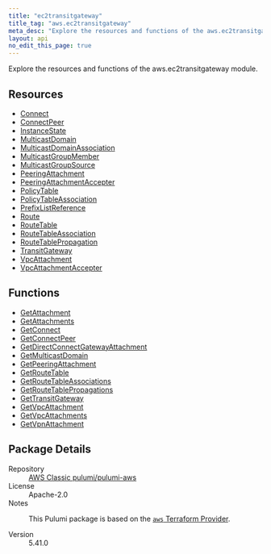 ```yaml
---
title: "ec2transitgateway"
title_tag: "aws.ec2transitgateway"
meta_desc: "Explore the resources and functions of the aws.ec2transitgateway module."
layout: api
no_edit_this_page: true
---
```


<!-- WARNING: this file was generated by Pulumi Docs Generator. -->
<!-- Do not edit by hand unless you're certain you know what you are doing! -->

Explore the resources and functions of the aws.ec2transitgateway module.

<h2 id="resources">Resources</h2>
<ul class="api">
    <li><a href="connect/" title="Connect"><span class="api-symbol api-symbol--resource"></span>Connect</a></li>
    <li><a href="connectpeer/" title="ConnectPeer"><span class="api-symbol api-symbol--resource"></span>ConnectPeer</a></li>
    <li><a href="instancestate/" title="InstanceState"><span class="api-symbol api-symbol--resource"></span>InstanceState</a></li>
    <li><a href="multicastdomain/" title="MulticastDomain"><span class="api-symbol api-symbol--resource"></span>MulticastDomain</a></li>
    <li><a href="multicastdomainassociation/" title="MulticastDomainAssociation"><span class="api-symbol api-symbol--resource"></span>MulticastDomainAssociation</a></li>
    <li><a href="multicastgroupmember/" title="MulticastGroupMember"><span class="api-symbol api-symbol--resource"></span>MulticastGroupMember</a></li>
    <li><a href="multicastgroupsource/" title="MulticastGroupSource"><span class="api-symbol api-symbol--resource"></span>MulticastGroupSource</a></li>
    <li><a href="peeringattachment/" title="PeeringAttachment"><span class="api-symbol api-symbol--resource"></span>PeeringAttachment</a></li>
    <li><a href="peeringattachmentaccepter/" title="PeeringAttachmentAccepter"><span class="api-symbol api-symbol--resource"></span>PeeringAttachmentAccepter</a></li>
    <li><a href="policytable/" title="PolicyTable"><span class="api-symbol api-symbol--resource"></span>PolicyTable</a></li>
    <li><a href="policytableassociation/" title="PolicyTableAssociation"><span class="api-symbol api-symbol--resource"></span>PolicyTableAssociation</a></li>
    <li><a href="prefixlistreference/" title="PrefixListReference"><span class="api-symbol api-symbol--resource"></span>PrefixListReference</a></li>
    <li><a href="route/" title="Route"><span class="api-symbol api-symbol--resource"></span>Route</a></li>
    <li><a href="routetable/" title="RouteTable"><span class="api-symbol api-symbol--resource"></span>RouteTable</a></li>
    <li><a href="routetableassociation/" title="RouteTableAssociation"><span class="api-symbol api-symbol--resource"></span>RouteTableAssociation</a></li>
    <li><a href="routetablepropagation/" title="RouteTablePropagation"><span class="api-symbol api-symbol--resource"></span>RouteTablePropagation</a></li>
    <li><a href="transitgateway/" title="TransitGateway"><span class="api-symbol api-symbol--resource"></span>TransitGateway</a></li>
    <li><a href="vpcattachment/" title="VpcAttachment"><span class="api-symbol api-symbol--resource"></span>VpcAttachment</a></li>
    <li><a href="vpcattachmentaccepter/" title="VpcAttachmentAccepter"><span class="api-symbol api-symbol--resource"></span>VpcAttachmentAccepter</a></li>
</ul>

<h2 id="functions">Functions</h2>
<ul class="api">
    <li><a href="getattachment/" title="GetAttachment"><span class="api-symbol api-symbol--function"></span>GetAttachment</a></li>
    <li><a href="getattachments/" title="GetAttachments"><span class="api-symbol api-symbol--function"></span>GetAttachments</a></li>
    <li><a href="getconnect/" title="GetConnect"><span class="api-symbol api-symbol--function"></span>GetConnect</a></li>
    <li><a href="getconnectpeer/" title="GetConnectPeer"><span class="api-symbol api-symbol--function"></span>GetConnectPeer</a></li>
    <li><a href="getdirectconnectgatewayattachment/" title="GetDirectConnectGatewayAttachment"><span class="api-symbol api-symbol--function"></span>GetDirectConnectGatewayAttachment</a></li>
    <li><a href="getmulticastdomain/" title="GetMulticastDomain"><span class="api-symbol api-symbol--function"></span>GetMulticastDomain</a></li>
    <li><a href="getpeeringattachment/" title="GetPeeringAttachment"><span class="api-symbol api-symbol--function"></span>GetPeeringAttachment</a></li>
    <li><a href="getroutetable/" title="GetRouteTable"><span class="api-symbol api-symbol--function"></span>GetRouteTable</a></li>
    <li><a href="getroutetableassociations/" title="GetRouteTableAssociations"><span class="api-symbol api-symbol--function"></span>GetRouteTableAssociations</a></li>
    <li><a href="getroutetablepropagations/" title="GetRouteTablePropagations"><span class="api-symbol api-symbol--function"></span>GetRouteTablePropagations</a></li>
    <li><a href="gettransitgateway/" title="GetTransitGateway"><span class="api-symbol api-symbol--function"></span>GetTransitGateway</a></li>
    <li><a href="getvpcattachment/" title="GetVpcAttachment"><span class="api-symbol api-symbol--function"></span>GetVpcAttachment</a></li>
    <li><a href="getvpcattachments/" title="GetVpcAttachments"><span class="api-symbol api-symbol--function"></span>GetVpcAttachments</a></li>
    <li><a href="getvpnattachment/" title="GetVpnAttachment"><span class="api-symbol api-symbol--function"></span>GetVpnAttachment</a></li>
</ul>

<h2 id="package-details">Package Details</h2>
<dl class="package-details">
	<dt>Repository</dt>
	<dd><a href="https://github.com/pulumi/pulumi-aws">AWS Classic pulumi/pulumi-aws</a></dd>
	<dt>License</dt>
	<dd>Apache-2.0</dd>
	<dt>Notes</dt>
	<dd><p>This Pulumi package is based on the <a href="https://github.com/hashicorp/terraform-provider-aws"><code>aws</code> Terraform Provider</a>.</p>
</dd>
	<dt>Version</dt>
	<dd>5.41.0</dd>
</dl>

